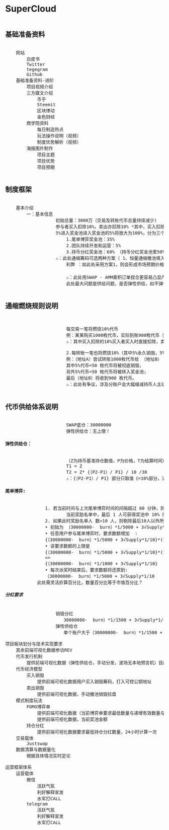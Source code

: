 # SuperCloud
<pre>
<h2>基础准备资料</h2>
	网站
		白皮书
		Twitter
		tegegram
		Github
	基础准备资料-进阶
		项目视频介绍
		三方媒文介绍
			币乎
			Steemit
			区块律动
			金色财经
		商学院资料
			每日制造热点
			玩法操作说明（视频）
			制度优势解析（视频）
		海报图片制作
			项目主题
			项目优势
			项目预期

<h2>制度框架</h2>
	基本介绍
		一：基本信息
                   初始总量：3000万（交易及转账代币总量持续减少)
                   参与者买入扣除10%，卖出亦扣除10% *其中，买入扣除的10%由买入者买入时直接扣除，卖出扣除的10%不为交易者承担计入大盘总流通筹码的定向数据通缩 *其中5%永久销毁，
                   5%进入奖金池进入奖金池的5%将放大为100%，分为三个奖金池
                       1.尾单博弈奖金池：35%
                       2.团队持续开发和运营：5%
                       3.持币分红奖金池：60% （持币分红奖金池里50%每天分给持币24小时的用户，如遇交易量萎缩，不足每日交易代币数量不足当前流通额5%则将剩余50%回馈至持币分红池子）
	               ⚠️：此处通缩筹码可选两种方案（ 1、恒量通缩撤池填入2、外围数据填充，直接由生态筹码部分扣除）
                       利弊 ：如此处采用方案1，则会形成市场预期价格期许期权，叠加买入，增强市场跟买力度，同时加速⏩筹码销毁力度。暴漏项目方操控资金池的隐患如此处采用方案2，则会给予市场开源层面更多的信心，使其更依赖于智能合约的公信力度，但不会与实际价格数据形成密切关关联

                       ⚠️：此处用SWAP - AMM乘积订单捏合更容易凸显产品的价值
                       此处最大问题是供给问题，是否弹性供给，如不弹性供给，容易很快进入天花板瓶颈期

<h2>通缩燃烧规则说明</h2>
		
                       每交易一笔将燃烧10%代币
                       例：某某购买1000枚代币，实际到账900枚代币（其中5%代币=50枚永久销毁，另外5%代币=50枚进入奖金池）
                       ⚠️：其中买入扣除的10%买入者买入时直接扣除，卖出扣除的10%不为交易者承担计入大盘总流通筹码的定向数据通缩 
 
                       2.每转账一笔也将燃烧10%（其中5%永久销毁，5%进入奖金池）
                       例：（地址A）尝试转账1000枚代币给 （地址B）
                       其中5%代币=50 枚代币将被彻底销毁，
                       另外5%代币=50 枚代币将被转入奖金池;
                       最后（地址B）将收到900 枚代币。
                       ⚠️：此处有争议，涉及分账户会大幅缩减持币人主动操作信心

<h2>代币供给体系说明</h2>
                       SWAP底仓：30000000  
                       弹性供给仓：无上限！   
<h4>弹性供给仓：</h4>
                       （Z为持币基准持仓数值，P为价格，T为结算时间）
                       T1 = Z
                       T2 = Z* {（P2-P1）/ P1} / 10 /30
                       ⚠️：{（P2-P1）/ P1} 部分只取值《=10%部分，溢出部分不计算解决预言机问题！
<h4>尾单博弈:</h4>
		       1. 若当前时间与上次尾单博弈时间的间隔超过 60 分钟，则进行派奖:
                       当前奖励名单中，最后 1 人可获得奖池中 10% 的代币，除最后 1 人外，其余9位每人可获得奖池中 2% 的代币
		       2. 如果此时奖励名单人 数>10 人，则剔除最后10人以外所有地址。
		       • 初始为 （30000000-  burn）*1/5000 + 3√Supply*1/10
		       • 任意用户参与尾单博弈时，要求数额增加  :
		       {（30000000-  burn）*1/5000 + 3√Supply*1/10}*(1+0.02)^X
		       • 该要求数额的上限是
		       {（30000000-  burn）*1/5000 + 3√Supply*1/10}*(1+0.02)^X 代币 
		       <=  
		       {（30000000-  burn）*1/1000 + 3√Supply*1/10}
		       • 每次派奖时结束后，要求数额将还原到:
 		       （30000000-  burn）*1/5000 + 3√Supply*1/10
			此处需灵活折算百分比，数量百分比等于市值百分比？
<h5>分红要求</h5>
	               销毁分红
		              30000000-  burn）*1/1500 + 3√Supply*1/10
	               弹性供给仓
		              单个账户大于（30000000-  burn）*1/1500 + 3√Supply*1/10部分不享受供给仓供应

项目板块划分与技术实现要求
	其余前端可视化数据参访REV
	代币发行机制
		提供前端可视化数据（弹性供给仓，手动分发，波场无本地预言机）目前共计释放数额、当日发放数额，224小时更新一次
	代币经济模型
		买入销毁
			提供前端可视化数据用户买入销毁筹码，打入可控公钥地址
		卖出销毁
			提供前端可视化数据，手动撤池销毁拉盘
	模式制度玩法
		FOMO博弈单
			提供前端可视化数据（当前博弈单要求最低数量与递增有效数量与最高数量）24小时计算一次
			提供前端可视化数据，当前奖池金额
		持仓分红
			提供前端可视化数据要求最低持仓分红数量，24小时计算一次
	交易载体
		Justswap
	数据清算与数据量化
		根据具体情况实时定论

运营框架体系
	运营载体
		微信
			活跃气氛
			利好解释宣发
			水军打CALL
		telegram
			活跃气氛
			利好解释宣发
			水军打CALL
</pre>
